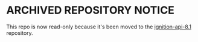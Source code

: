 # ARCHIVED REPOSITORY NOTICE

This repo is now read-only because it's been moved to the [ignition-api-8.1] repository.

[ignition-api-8.1]: https://github.com/ignition-devs/ignition-api-8.1
